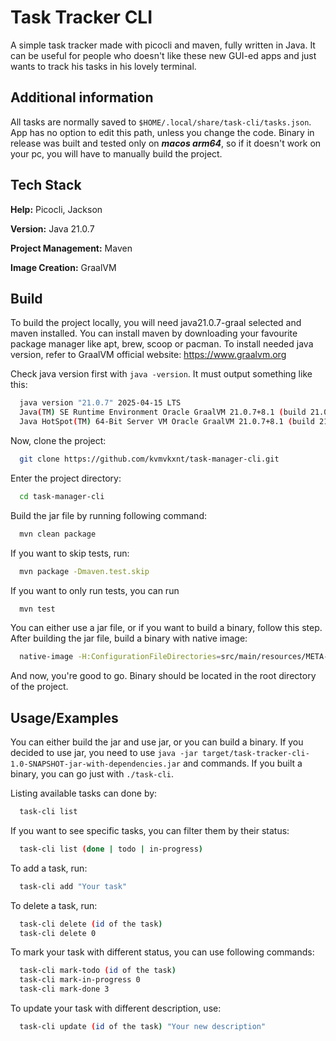 
# Task Tracker CLI

A simple task tracker made with picocli and maven, fully written in Java. It can be useful for people who doesn't like these new GUI-ed apps and just wants to track his tasks in his lovely terminal.



## Additional information

All tasks are normally saved to ```$HOME/.local/share/task-cli/tasks.json```. App has no option to edit this path, unless you change the code. Binary in release was built and tested only on ***macos arm64***, so if it doesn't work on your pc, you will have to manually build the project.


## Tech Stack

**Help:** Picocli, Jackson

**Version:** Java 21.0.7

**Project Management:** Maven

**Image Creation:** GraalVM

## Build

To build the project locally, you will need java21.0.7-graal selected and maven installed. You can install maven by downloading your favourite package manager like apt, brew, scoop or pacman. To install needed java version, refer to GraalVM official website: https://www.graalvm.org

Check java version first with ```java -version```. It must output something like this:

```bash
  java version "21.0.7" 2025-04-15 LTS
  Java(TM) SE Runtime Environment Oracle GraalVM 21.0.7+8.1 (build 21.0.7+8-LTS-jvmci-23.1-b60)
  Java HotSpot(TM) 64-Bit Server VM Oracle GraalVM 21.0.7+8.1 (build 21.0.7+8-LTS-jvmci-23.1-b60, mixed mode, sharing)
```

Now, clone the project:

```bash
  git clone https://github.com/kvmvkxnt/task-manager-cli.git
```

Enter the project directory:

```bash
  cd task-manager-cli
```

Build the jar file by running following command:
```bash
  mvn clean package
```
If you want to skip tests, run:
```bash
  mvn package -Dmaven.test.skip
```
If you want to only run tests, you can run
```bash
  mvn test
```
You can either use a jar file, or if you want to build a binary, follow this step. After building the jar file, build a binary with native image:
```bash
  native-image -H:ConfigurationFileDirectories=src/main/resources/META-INF/native-image -jar target/task-tracker-cli-1.0-SNAPSHOT-jar-with-dependencies.jar task-cli
```
And now, you're good to go. Binary should be located in the root directory of the project.
## Usage/Examples

You can either build the jar and use jar, or you can build a binary. If you decided to use jar, you need to use ```java -jar target/task-tracker-cli-1.0-SNAPSHOT-jar-with-dependencies.jar``` and commands. If you built a binary, you can go just with ```./task-cli```.

Listing available tasks can done by:

```bash
  task-cli list
```

If you want to see specific tasks, you can filter them by their status:

```bash
  task-cli list (done | todo | in-progress)
```

To add a task, run:
```bash
  task-cli add "Your task"
```

To delete a task, run:
```bash
  task-cli delete (id of the task)
  task-cli delete 0
```

To mark your task with different status, you can use following commands:
```bash
  task-cli mark-todo (id of the task)
  task-cli mark-in-progress 0
  task-cli mark-done 3
```

To update your task with different description, use:
```bash
  task-cli update (id of the task) "Your new description"
```
